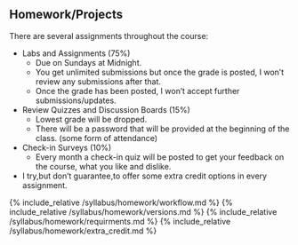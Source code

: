 ## Homework/Projects

There are several assignments throughout the course:
* Labs and Assignments (75%)
    * Due on Sundays at Midnight.
    * You get unlimited submissions but once the grade is posted, I won’t review any submissions after that.
    * Once the grade has been posted, I won’t accept further submissions/updates.
* Review Quizzes and Discussion Boards (15%)
    * Lowest grade will be dropped.
    * There will be a password that will be provided at the beginning of the class. (some form of attendance)
* Check-in Surveys (10%)
    * Every month a check-in quiz will be posted to get your feedback on the course, what you like and dislike.
* I try,but don’t guarantee,to offer some extra credit options in every assignment.


{% include_relative /syllabus/homework/workflow.md %}
{% include_relative /syllabus/homework/versions.md %}
{% include_relative /syllabus/homework/requirments.md %}
{% include_relative /syllabus/homework/extra_credit.md %}
<!-- {% include_relative syllabus/homework/pairing_tips.md %} -->